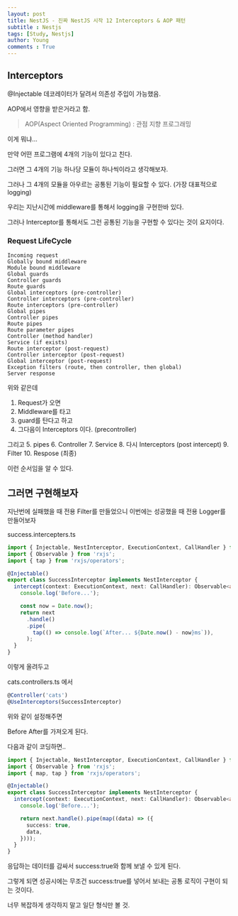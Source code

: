 ```yaml
---
layout: post
title: NestJS - 진짜 NestJS 시작 12 Interceptors & AOP 패턴
subtitle : Nestjs
tags: [Study, Nestjs]
author: Young
comments : True
---
```


## Interceptors

@Injectable 데코레이터가 달려서 
의존성 주입이 가능했음.

AOP에서 영향을 받은거라고 함.

>AOP(Aspect Oriented Programming) : 관점 지향 프로그래밍

이게 뭐냐...

만약 어떤 프로그램에 4개의 기능이 있다고 친다.

그러면 그 4개의 기능 하나당 모듈이 하나씩이라고 생각해보자.

그러나 그 4개의 모듈을 아우르는 공통된 기능이 필요할 수 있다.
(가장 대표적으로 logging)

우리는 지난시간에 middleware를 통해서 logging을 구현한바 있다.

그러나 Interceptor를 통해서도 그런 공통된 기능을 구현할 수 있다는 것이 요지이다.


### Request LifeCycle

```
Incoming request
Globally bound middleware
Module bound middleware
Global guards
Controller guards
Route guards
Global interceptors (pre-controller)
Controller interceptors (pre-controller)
Route interceptors (pre-controller)
Global pipes
Controller pipes
Route pipes
Route parameter pipes
Controller (method handler)
Service (if exists)
Route interceptor (post-request)
Controller interceptor (post-request)
Global interceptor (post-request)
Exception filters (route, then controller, then global)
Server response
```

위와 같은데

1. Request가 오면
2. Middleware를 타고
3. guard를 탄다고 하고
4. 그다음이 Interceptors 이다. (precontroller)

그리고
5. pipes
6. Controller
7. Service
8. 다시 Interceptors (post intercept)
9. Filter
10. Respose (최종)

이런 순서임을 알 수 있다.

## 그러면 구현해보자

지난번에 실패했을 때 전용 Filter를 만들었으니
이번에는 성공했을 때 전용 Logger를 만들어보자

success.intercepters.ts

```ts
import { Injectable, NestInterceptor, ExecutionContext, CallHandler } from '@nestjs/common';
import { Observable } from 'rxjs';
import { tap } from 'rxjs/operators';

@Injectable()
export class SuccessInterceptor implements NestInterceptor {
  intercept(context: ExecutionContext, next: CallHandler): Observable<any> {
    console.log('Before...');

    const now = Date.now();
    return next
      .handle()
      .pipe(
        tap(() => console.log(`After... ${Date.now() - now}ms`)),
      );
  }
}
```

이렇게 올려두고

cats.controllers.ts 에서

```ts
@Controller('cats')
@UseInterceptors(SuccessInterceptor)
```

위와 같이 설정해주면

Before After를 가져오게 된다.

다음과 같이 코딩하면..
```ts
import { Injectable, NestInterceptor, ExecutionContext, CallHandler } from '@nestjs/common';
import { Observable } from 'rxjs';
import { map, tap } from 'rxjs/operators';

@Injectable()
export class SuccessInterceptor implements NestInterceptor {
  intercept(context: ExecutionContext, next: CallHandler): Observable<any> {
    console.log('Before...');

    return next.handle().pipe(map((data) => ({
      success: true,
      data,
    })));
  }
}
```

응답하는 데이터를 감싸서 success:true와 함께 보낼 수 있게 된다.

그렇게 되면 성공시에는 무조건 success:true를 넣어서 보내는 공통 로직이 구현이 되는 것이다.

너무 복잡하게 생각하지 말고 일단 형식만 볼 것.